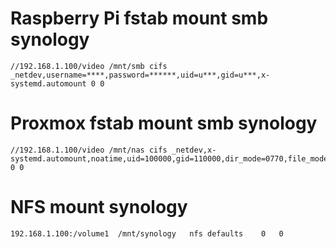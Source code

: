 # Raspberry Pi fstab mount smb synology 
```
//192.168.1.100/video /mnt/smb cifs _netdev,username=****,password=******,uid=u***,gid=u***,x-systemd.automount 0 0
```
# Proxmox fstab mount smb synology
```
//192.168.1.100/video /mnt/nas cifs _netdev,x-systemd.automount,noatime,uid=100000,gid=110000,dir_mode=0770,file_mode=0770,credentials=/home/.smbcredentials 0 0
```
# NFS mount synology 
```
192.168.1.100:/volume1  /mnt/synology   nfs defaults    0   0
```
